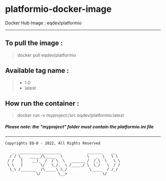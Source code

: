 # platformio-docker-image
Docker Hub Image : eqdev/platformio

----------------------------

## To pull the image : 
> docker pull eqdev/platformio

## Available tag name : 
> - 1.0  
> - latest

## How run the container :
> docker run -v myproject:/src eqdev/platformio:latest 

##### Please note: the "myproject" folder must contain the platformio.ini file

----------------------------

```text
Copyrights EQ-0 - 2022, All Rights Reserved

   __ ___________________            _______    __   
  / / \_   _____/\_____  \           \   _  \   \ \  
 / /   |    __)_  /  / \  \   ______ /  /_\  \   \ \ 
 \ \   |        \/   \_/.  \ /_____/ \  \_/   \  / / 
  \_\ /_______  /\_____\ \_/          \_____  / /_/  
              \/        \__>                \/       
```
